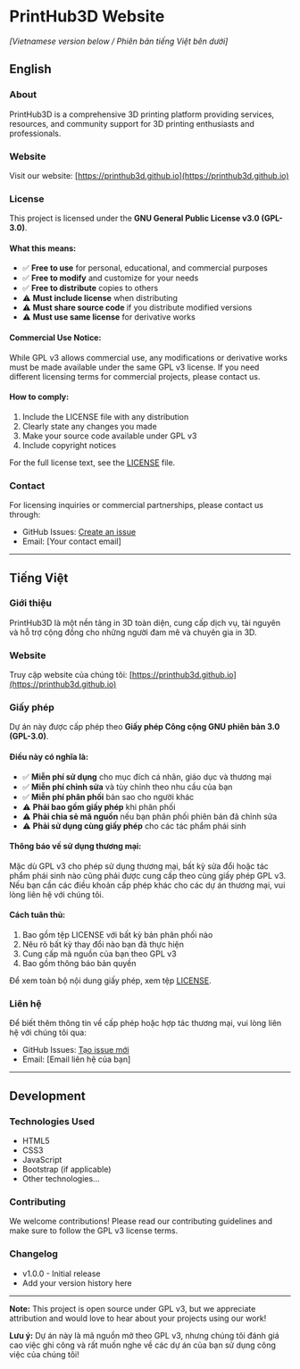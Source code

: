 # PrintHub3D Website

*[Vietnamese version below / Phiên bản tiếng Việt bên dưới]*

## English

### About
PrintHub3D is a comprehensive 3D printing platform providing services, resources, and community support for 3D printing enthusiasts and professionals.

### Website
Visit our website: [https://printhub3d.github.io](https://printhub3d.github.io)

### License
This project is licensed under the **GNU General Public License v3.0 (GPL-3.0)**.

#### What this means:
- ✅ **Free to use** for personal, educational, and commercial purposes
- ✅ **Free to modify** and customize for your needs
- ✅ **Free to distribute** copies to others
- ⚠️ **Must include license** when distributing
- ⚠️ **Must share source code** if you distribute modified versions
- ⚠️ **Must use same license** for derivative works

#### Commercial Use Notice:
While GPL v3 allows commercial use, any modifications or derivative works must be made available under the same GPL v3 license. If you need different licensing terms for commercial projects, please contact us.

#### How to comply:
1. Include the LICENSE file with any distribution
2. Clearly state any changes you made
3. Make your source code available under GPL v3
4. Include copyright notices

For the full license text, see the [LICENSE](LICENSE) file.

### Contact
For licensing inquiries or commercial partnerships, please contact us through:
- GitHub Issues: [Create an issue](https://github.com/printhub3d/printhub3d.github.io/issues)
- Email: [Your contact email]

---

## Tiếng Việt

### Giới thiệu
PrintHub3D là một nền tảng in 3D toàn diện, cung cấp dịch vụ, tài nguyên và hỗ trợ cộng đồng cho những người đam mê và chuyên gia in 3D.

### Website
Truy cập website của chúng tôi: [https://printhub3d.github.io](https://printhub3d.github.io)

### Giấy phép
Dự án này được cấp phép theo **Giấy phép Công cộng GNU phiên bản 3.0 (GPL-3.0)**.

#### Điều này có nghĩa là:
- ✅ **Miễn phí sử dụng** cho mục đích cá nhân, giáo dục và thương mại
- ✅ **Miễn phí chỉnh sửa** và tùy chỉnh theo nhu cầu của bạn
- ✅ **Miễn phí phân phối** bản sao cho người khác
- ⚠️ **Phải bao gồm giấy phép** khi phân phối
- ⚠️ **Phải chia sẻ mã nguồn** nếu bạn phân phối phiên bản đã chỉnh sửa
- ⚠️ **Phải sử dụng cùng giấy phép** cho các tác phẩm phái sinh

#### Thông báo về sử dụng thương mại:
Mặc dù GPL v3 cho phép sử dụng thương mại, bất kỳ sửa đổi hoặc tác phẩm phái sinh nào cũng phải được cung cấp theo cùng giấy phép GPL v3. Nếu bạn cần các điều khoản cấp phép khác cho các dự án thương mại, vui lòng liên hệ với chúng tôi.

#### Cách tuân thủ:
1. Bao gồm tệp LICENSE với bất kỳ bản phân phối nào
2. Nêu rõ bất kỳ thay đổi nào bạn đã thực hiện
3. Cung cấp mã nguồn của bạn theo GPL v3
4. Bao gồm thông báo bản quyền

Để xem toàn bộ nội dung giấy phép, xem tệp [LICENSE](LICENSE).

### Liên hệ
Để biết thêm thông tin về cấp phép hoặc hợp tác thương mại, vui lòng liên hệ với chúng tôi qua:
- GitHub Issues: [Tạo issue mới](https://github.com/printhub3d/printhub3d.github.io/issues)
- Email: [Email liên hệ của bạn]

---

## Development

### Technologies Used
- HTML5
- CSS3
- JavaScript
- Bootstrap (if applicable)
- Other technologies...

### Contributing
We welcome contributions! Please read our contributing guidelines and make sure to follow the GPL v3 license terms.

### Changelog
- v1.0.0 - Initial release
- Add your version history here

---

**Note:** This project is open source under GPL v3, but we appreciate attribution and would love to hear about your projects using our work!

**Lưu ý:** Dự án này là mã nguồn mở theo GPL v3, nhưng chúng tôi đánh giá cao việc ghi công và rất muốn nghe về các dự án của bạn sử dụng công việc của chúng tôi!
